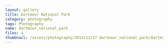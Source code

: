 ```yaml
---
layout: gallery
title: Dartmoor National Park
category: photography
tags: Photography
name: dartmoor_national_park
files: 4
thumbnail: /assets/photography/2014/12/27-dartmoor_national_park/dartmoor_national_park-4.jpg
---
```

